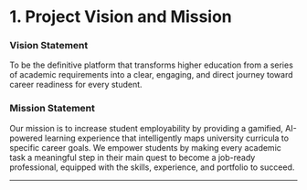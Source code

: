 # 1. Project Vision and Mission

### **Vision Statement**
To be the definitive platform that transforms higher education from a series of academic requirements into a clear, engaging, and direct journey toward career readiness for every student.

### **Mission Statement**
Our mission is to increase student employability by providing a gamified, AI-powered learning experience that intelligently maps university curricula to specific career goals. We empower students by making every academic task a meaningful step in their main quest to become a job-ready professional, equipped with the skills, experience, and portfolio to succeed.

---
